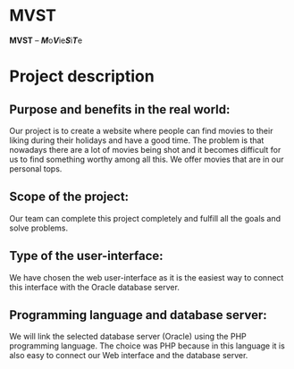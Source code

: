    # MVST  

   **MVST** – ***M***o***V***ie***S***i***T***e  

   
# **Project description** 

## **Purpose and benefits in the real world:**  
   Our project is to create a website where people can find movies to their liking during their holidays and have a good time. The problem is that nowadays there are a lot of movies being shot and it becomes difficult for us to find something worthy among all this. We offer movies that are in our personal tops.
## **Scope of the project:**  
   Our team can complete this project completely and fulfill all the goals and solve problems.
## **Type of the user-interface:**  
   We have chosen the web user-interface as it is the easiest way to connect this interface with the Oracle database server.
## **Programming language and database server:**  
   We will link the selected database server (Oracle) using the PHP programming language. The choice was PHP because in this language it is also easy to connect our Web interface and the database server.  
